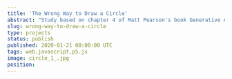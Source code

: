 ```yaml
---
title: 'The Wrong Way to Draw a Circle'
abstract: "Study based on chapter 4 of Matt Pearson's book Generative Art, using p5.js"
slug: wrong-way-to-draw-a-circle
type: projects
status: publish
published: 2020-01-21 00:00:00 UTC
tags: web,javascript,p5.js
image: circle_1_.jpg
position: 
---
```

